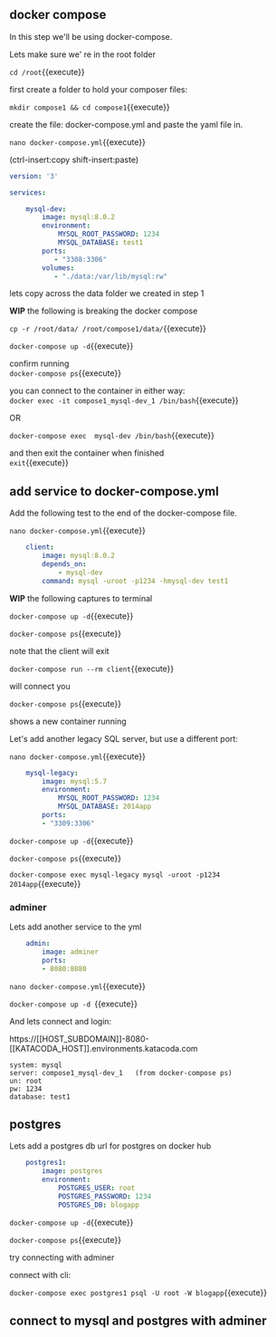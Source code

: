 ## docker compose

In this step we'll be using docker-compose.

Lets make sure we' re in the root folder

`cd /root`{{execute}}

first create a folder to hold your composer files:

`mkdir compose1 && cd compose1`{{execute}}

create the file: docker-compose.yml  and paste the yaml file in.

`nano docker-compose.yml`{{execute}}

(ctrl-insert:copy shift-insert:paste)


```yaml
version: '3'

services:

    mysql-dev:
        image: mysql:8.0.2
        environment:
            MYSQL_ROOT_PASSWORD: 1234
            MYSQL_DATABASE: test1
        ports:
           - "3308:3306"
        volumes:
           - "./data:/var/lib/mysql:rw"
```

lets copy across the data folder we created in step 1

**WIP**  the following is breaking the docker compose

`cp -r /root/data/ /root/compose1/data/`{{execute}}

`docker-compose up -d`{{execute}}

confirm running  
`docker-compose ps`{{execute}}


you can connect to the container in either way:  
`docker exec -it compose1_mysql-dev_1 /bin/bash`{{execute}}

OR

`docker-compose exec  mysql-dev /bin/bash`{{execute}}

and then exit the container when finished   
`exit`{{execute}}


## add service to docker-compose.yml

Add   the following test to the end of the docker-compose file.

`nano docker-compose.yml`{{execute}}

``` yaml
    client:
        image: mysql:8.0.2
        depends_on:
            - mysql-dev
        command: mysql -uroot -p1234 -hmysql-dev test1
```

**WIP** the following captures to terminal

`docker-compose up -d`{{execute}}

`docker-compose ps`{{execute}}

note that the client will exit

`docker-compose run --rm client`{{execute}}  

will connect you

`docker-compose ps`{{execute}}

shows a new container running 

Let's  add another legacy SQL server, but use a different port:

`nano docker-compose.yml`{{execute}}

``` yaml
    mysql-legacy:
        image: mysql:5.7
        environment:
            MYSQL_ROOT_PASSWORD: 1234
            MYSQL_DATABASE: 2014app
        ports:
        - "3309:3306"
```

`docker-compose up -d`{{execute}}

`docker-compose ps`{{execute}}

`docker-compose exec mysql-legacy mysql -uroot -p1234 2014app`{{execute}}


### adminer

Lets add another service to the yml

``` yaml
    admin:
        image: adminer
        ports:
        - 8080:8080
```

`nano docker-compose.yml`{{execute}}

`docker-compose up -d `{{execute}}

And lets connect and login:

https://[[HOST_SUBDOMAIN]]-8080-[[KATACODA_HOST]].environments.katacoda.com

```
system: mysql
server: compose1_mysql-dev_1   (from docker-compose ps)
un: root
pw: 1234
database: test1
```



## postgres

Lets add a postgres db   url for postgres on docker hub 

```yaml
    postgres1:
        image: postgres
        environment:
            POSTGRES_USER: root
            POSTGRES_PASSWORD: 1234
            POSTGRES_DB: blogapp
```

`docker-compose up -d`{{execute}}

`docker-compose ps`{{execute}}

try connecting with adminer

connect with cli:

`docker-compose exec postgres1 psql -U root -W blogapp`{{execute}}

## connect to mysql and postgres with adminer


